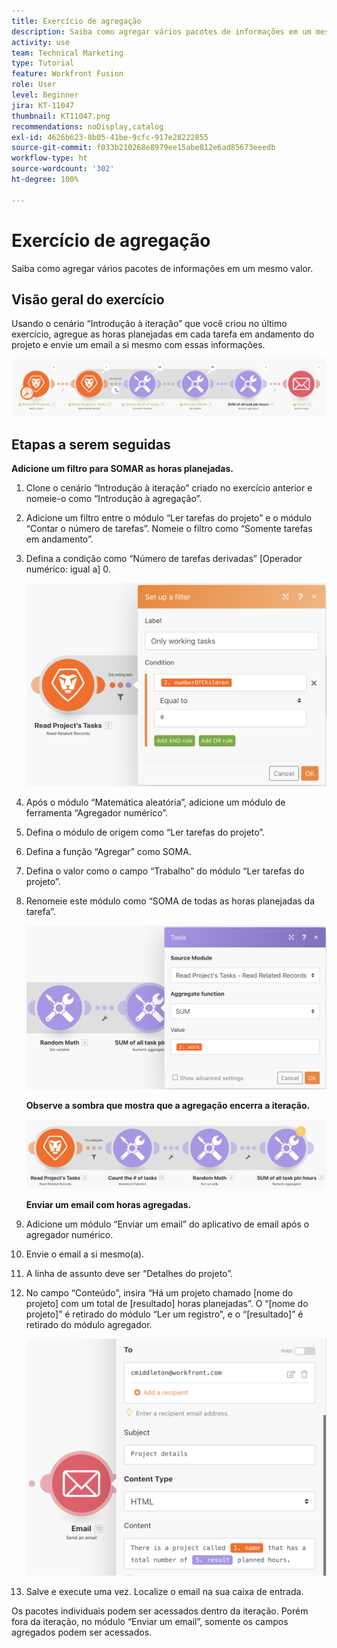 ```yaml
---
title: Exercício de agregação
description: Saiba como agregar vários pacotes de informações em um mesmo valor.
activity: use
team: Technical Marketing
type: Tutorial
feature: Workfront Fusion
role: User
level: Beginner
jira: KT-11047
thumbnail: KT11047.png
recommendations: noDisplay,catalog
exl-id: 4626b623-8b05-41be-9cfc-917e28222855
source-git-commit: f033b210268e8979ee15abe812e6ad85673eeedb
workflow-type: ht
source-wordcount: '302'
ht-degree: 100%

---
```


# Exercício de agregação

Saiba como agregar vários pacotes de informações em um mesmo valor.

## Visão geral do exercício

Usando o cenário “Introdução à iteração” que você criou no último exercício, agregue as horas planejadas em cada tarefa em andamento do projeto e envie um email a si mesmo com essas informações.

![Agregação - Imagem 1](../12-exercises/assets/aggregation-walkthrough-1.png)

## Etapas a serem seguidas

**Adicione um filtro para SOMAR as horas planejadas.**

1. Clone o cenário “Introdução à iteração” criado no exercício anterior e nomeie-o como “Introdução à agregação”.
1. Adicione um filtro entre o módulo “Ler tarefas do projeto” e o módulo “Contar o número de tarefas”. Nomeie o filtro como “Somente tarefas em andamento”.
1. Defina a condição como “Número de tarefas derivadas” [Operador numérico: igual a] 0.

   ![Agregação - Imagem 2](../12-exercises/assets/aggregation-walkthrough-2.png)

1. Após o módulo “Matemática aleatória”, adicione um módulo de ferramenta “Agregador numérico”.
1. Defina o módulo de origem como “Ler tarefas do projeto”.
1. Defina a função “Agregar” como SOMA.
1. Defina o valor como o campo “Trabalho” do módulo “Ler tarefas do projeto”.
1. Renomeie este módulo como “SOMA de todas as horas planejadas da tarefa”.

   ![Agregação - Imagem 3](../12-exercises/assets/aggregation-walkthrough-3.png)

   **Observe a sombra que mostra que a agregação encerra a iteração.**

   ![Agregação - Imagem 4](../12-exercises/assets/aggregation-walkthrough-4.png)

   **Enviar um email com horas agregadas.**

1. Adicione um módulo “Enviar um email” do aplicativo de email após o agregador numérico.
1. Envie o email a si mesmo(a).
1. A linha de assunto deve ser “Detalhes do projeto”.
1. No campo “Conteúdo”, insira “Há um projeto chamado [nome do projeto] com um total de [resultado] horas planejadas”. O “[nome do projeto]” é retirado do módulo “Ler um registro”, e o “[resultado]” é retirado do módulo agregador.

   ![Agregação - Imagem 5](../12-exercises/assets/aggregation-walkthrough-5.png)

1. Salve e execute uma vez. Localize o email na sua caixa de entrada.

Os pacotes individuais podem ser acessados dentro da iteração. Porém fora da iteração, no módulo “Enviar um email”, somente os campos agregados podem ser acessados.
